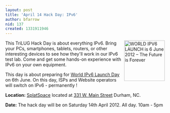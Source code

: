 ```yaml
---
layout: post
title: 'April 14 Hack Day: IPv6'
author: bfarrow
nid: 137
created: 1331911946
---
```

<a href="http://www.worldipv6launch.org" ><img title="WORLD IPV6 LAUNCH is 6 June 2012 – The Future is Forever" src="http://www.worldipv6launch.org/wp-content/themes/ipv6/downloads/World_IPv6_launch_badge_128.png" alt="WORLD IPV6 LAUNCH is 6 June 2012 – The Future is Forever" width="128" height="128" align="right" /></a>

This TriLUG Hack Day is about everything IPv6.  Bring your PCs, smartphones, tablets, routers, or other interesting devices to see how they'll work in our IPv6 test lab.  Come and get some hands-on experience with IPv6 on your own equipment. 

This day is about preparing for <a href="http://www.worldipv6launch.org/">World IPv6 Launch Day</a> on 6th June.  On this day, ISPs and Website operators will switch on IPv6 - permanently !


<b>Location:</b>
<a href="http://splatspace.org/">SplatSpace</a> located at <a href="http://maps.google.com/maps?q=331+W+Main+St,+Durham,+North+Carolina+27701&ll=35.996497,-78.903728&spn=0.001719,0.001961">331 W. Main Street</a> Durham, NC.

<b>Date:</b>
The hack day will be on Saturday 14th April 2012.  All day. 10am - 5pm


<!--break-->
